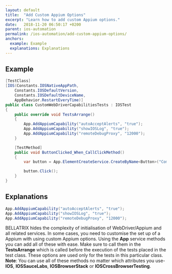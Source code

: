 ```yaml
---
layout: default
title:  "Add Custom Appium Options"
excerpt: "Learn how to add custom Appium options."
date:   2018-11-20 06:50:17 +0200
parent: ios-automation
permalink: /ios-automation/add-custom-appium-options/
anchors:
  example: Example
  explanations: Explanations
---
```

Example
-------
```csharp
[TestClass]
[IOS(Constants.IOSNativeAppPath,
    Constants.IOSDefaultVersion,
    Constants.IOSDefaultDeviceName,
    AppBehavior.RestartEveryTime)]
public class CustomWebDriverCapabilitiesTests : IOSTest
{
    public override void TestsArrange()
    {
        App.AddAppiumCapability("autoAcceptAlerts", "true");
        App.AddAppiumCapability("showIOSLog", "true");
        App.AddAppiumCapability("remoteDebugProxy", "12000");
    }

    [TestMethod]
    public void ButtonClicked_When_CallClickMethod()
    {
        var button = App.ElementCreateService.CreateByName<Button>("ComputeSumButton");

        button.Click();
    }
}
```

Explanations
------------
```csharp
App.AddAppiumCapability("autoAcceptAlerts", "true");
App.AddAppiumCapability("showIOSLog", "true");
App.AddAppiumCapability("remoteDebugProxy", "12000");
```
BELLATRIX hides the complexity of initialisation of WebDriver/Appium and all related services. In some cases, you need to customise the set up of a Appium with using custom Appium options. Using the **App** service methods you can add all of these with ease. Make sure to call them in the **TestsArrange** which is called before the execution of the tests placed in the test class. These options are used only for the tests in this particular class.
**Note**: You can use all of these methods no matter which attributes you use- **IOS**, **IOSSauceLabs**, **IOSBrowserStack** or **IOSCrossBrowserTesting**.